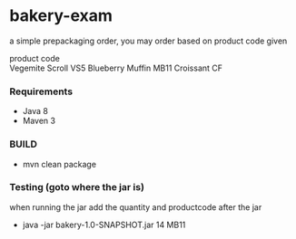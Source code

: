 # bakery-exam
a simple prepackaging order, you may order based on product code given

product             code  
Vegemite Scroll     VS5
Blueberry Muffin    MB11
Croissant           CF

### Requirements
* Java 8
* Maven 3

### BUILD
* mvn clean package

### Testing (goto where the jar is)

when running the jar add the quantity and productcode after the jar
* java -jar bakery-1.0-SNAPSHOT.jar 14 MB11
